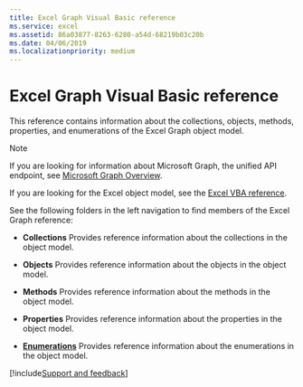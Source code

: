 ```yaml
---
title: Excel Graph Visual Basic reference
ms.service: excel
ms.assetid: 86a03877-8263-6280-a54d-68219b03c20b
ms.date: 04/06/2019
ms.localizationpriority: medium
---
```



# Excel Graph Visual Basic reference

This reference contains information about the collections, objects, methods, properties, and enumerations of the Excel Graph object model.

> [!NOTE] 
> If you are looking for information about Microsoft Graph, the unified API endpoint, see [Microsoft Graph Overview](https://developer.microsoft.com/graph).
> 
> If you are looking for the Excel object model, see the [Excel VBA reference](../../overview/excel.md).

See the following folders in the left navigation to find members of the Excel Graph reference:

- **Collections** Provides reference information about the collections in the object model.
    
- **Objects** Provides reference information about the objects in the object model.
    
- **Methods** Provides reference information about the methods in the object model.
    
- **Properties** Provides reference information about the properties in the object model.
    
- **[Enumerations](enumerations-graph-visual-basic-reference.md)** Provides reference information about the enumerations in the object model.



[!include[Support and feedback](~/includes/feedback-boilerplate.md)]
